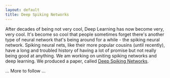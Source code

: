 ```yaml
---
layout: default
title: Deep Spiking Networks
---
```


After decades of being not very cool, Deep Learning has now become very, very cool.  It's become so cool that people sometimes forget there's another type of neural network that's being around for a while - the spiking neural network.  Spiking neural nets, like their more popular cousins (until recently), have a long and troubled history of having a lot of promise but not really being good at anything.  We am working on uniting spiking networks and deep learning.  We produced a paper, called [Deep Spiking Networks](http://arxiv.org/abs/1602.08323).

... More to follow ...